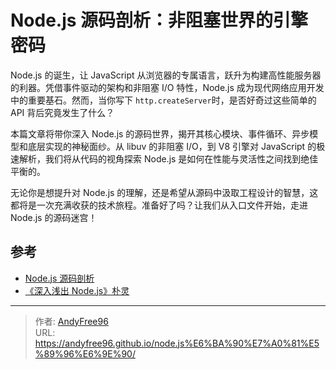 # Node.js 源码剖析：非阻塞世界的引擎密码


Node.js 的诞生，让 JavaScript 从浏览器的专属语言，跃升为构建高性能服务器的利器。凭借事件驱动的架构和非阻塞 I/O 特性，Node.js 成为现代网络应用开发中的重要基石。然而，当你写下 `http.createServer`时，是否好奇过这些简单的 API 背后究竟发生了什么？

本篇文章将带你深入 Node.js 的源码世界，揭开其核心模块、事件循环、异步模型和底层实现的神秘面纱。从 libuv 的非阻塞 I/O，到 V8 引擎对 JavaScript 的极速解析，我们将从代码的视角探索 Node.js 是如何在性能与灵活性之间找到绝佳平衡的。

无论你是想提升对 Node.js 的理解，还是希望从源码中汲取工程设计的智慧，这都将是一次充满收获的技术旅程。准备好了吗？让我们从入口文件开始，走进 Node.js 的源码迷宫！

<!--more-->

## 参考

- [Node.js 源码剖析](https://theanarkh.github.io/understand-nodejs/)
- [《深入浅出 Node.js》朴灵](https://book.douban.com/subject/25768396/)


---

> 作者: [AndyFree96](https://andyfree96.github.io/)  
> URL: https://andyfree96.github.io/node.js%E6%BA%90%E7%A0%81%E5%89%96%E6%9E%90/  

